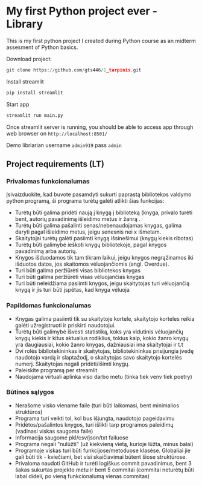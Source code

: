 
# My first Python project ever - Library

This is my first python project I created during Python course as an midterm assesment of Python basics. 


Download project:
```python
git clone https://github.com/gts446/1_tarpinis.git
```

Install streamlit
```python
pip install streamlit
```

Start app


```python
streamlit run main.py
```

Once streamlit server is running, you should be able to access app through web browser on `http://localhost:8501/` 


Demo libriarian
username `admin919` 
pass `admin`
## Project requirements (LT)

### Privalomas funkcionalumas

Įsivaizduokite, kad buvote pasamdyti sukurti paprastą bibliotekos valdymo python programą, ši programa turėtų galėti atlikti šias funkcijas:

- Turėtų būti galima pridėti naują į knygą į biblioteką (knyga, privalo turėti bent, autorių pavadinimą išleidimo metus ir žanrą .
- Turėtų būti galima pašalinti senas/nebenaudojamas knygas, galima daryti pagal išleidimo metus, jeigu senesnis nei x išmetam.
- Skaitytojai turėtų galėti pasiimti knygą išsinešimui (knygų kiekis ribotas)
- Turėtų būti galimybė ieškoti knygų bibliotekoje, pagal knygos pavadinimą arba autorių.
- Knygos išduodamos tik tam tikram laikui, jeigu knygos negrąžinamos iki išduotos datos, jos skaitomos vėluojančiomis (angl. Overdue).
- Turi būti galima peržiūrėti visas bibliotekos knygas
- Turi būti galima peržiūrėti visas vėluojančias knygas
- Turi būti neleidžiama pasiimti knygos, jeigu skaitytojas turi vėluojančią knygą ir jis turi būti įspėtas, kad knyga vėluoja
 

 

### Papildomas funkcionalumas

- Knygas galima pasiimti tik su skaitytoje kortele, skaitytojo korteles reikia galėti užregistruoti ir priskirti naudotojui.
- Turėtų būti galimybė išvesti statistiką, koks yra vidutinis vėluojančių knygų kiekis ir kitus aktualius rodiklius, tokius kaip, kokio žanro knygų yra daugiausiai, kokio žanro knygas, dažniausiai ima skaitytojai ir t.t
- Dvi rolės bibliotekininkas ir skaitytojas, bibliotekininkas prisijungia įvedę naudotojo vardą ir slaptažodį, o skaitytojas savo skaitytojo kortelės numerį. Skaitytojas negali pridėti/išimti knygų.
- Paleiskite programą per streamlit
- Naudojama virtuali aplinka viso darbo metu (tinka tiek venv tiek poetry)
 

 

 

### Būtinos sąlygos

- Nerašome visko viename faile (turi būti laikomasi, bent minimalios struktūros)
- Programa turi veikti tol, kol bus išjungta, naudotojo pageidavimu
- Pridėtos/pašalintos knygos, turi išlikti tarp programos paleidimų (vadinasi viskas saugoma faile)
- Informacija saugome pkl/csv/json/txt failuose
- Programa negali "nulūžti" (už kiekvieną vietą, kurioje lūžta, minus balai)
- Programoje viskas turi būti funkcijose/metoduose klasėse. Globaliai jie gali būti tik -  kviečiami, bet visi skaičiavimai būtent šiose struktūrose.
- Privaloma naudoti GitHub ir turėti logiškus commit pavadinimus, bent 3 šakas sukurtas projekto metu ir bent 5 commitai (commitai neturėtų būti labai dideli, po vieną funkcionalumą vienas commitas)